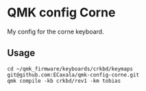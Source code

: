 # QMK config Corne

My config for the corne keyboard.

## Usage

```shell
cd ~/qmk_firmware/keyboards/crkbd/keymaps
git@github.com:ECaxala/qmk-config-corne.git
qmk compile -kb crkbd/rev1 -km tobias
```
